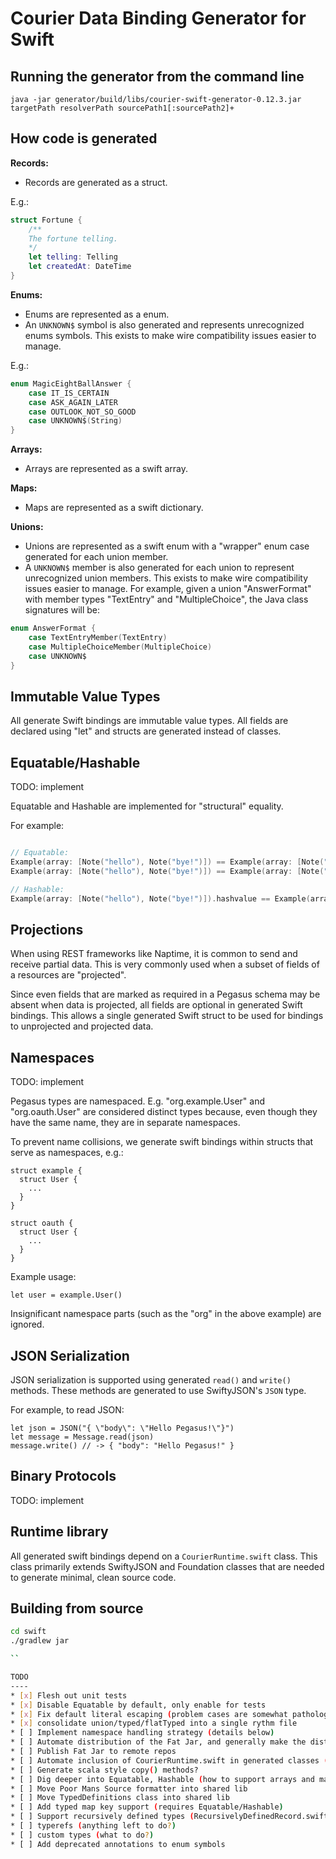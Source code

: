 Courier Data Binding Generator for Swift
========================================

Running the generator from the command line
-------------------------------------------

```
java -jar generator/build/libs/courier-swift-generator-0.12.3.jar targetPath resolverPath sourcePath1[:sourcePath2]+
```

How code is generated
---------------------

**Records:**

* Records are generated as a struct.

E.g.:

```swift
struct Fortune {
    /**
    The fortune telling.
    */
    let telling: Telling
    let createdAt: DateTime
}
```

**Enums:**

* Enums are represented as a enum.
* An `UNKNOWN$` symbol is also generated and represents unrecognized enums symbols.  This exists to
  make wire compatibility issues easier to manage.

E.g.:

```swift
enum MagicEightBallAnswer {
    case IT_IS_CERTAIN
    case ASK_AGAIN_LATER
    case OUTLOOK_NOT_SO_GOOD
    case UNKNOWN$(String)
}
```

**Arrays:**

* Arrays are represented as a swift array.

**Maps:**

* Maps are represented as a swift dictionary.

**Unions:**

* Unions are represented as a swift enum with a "wrapper" enum case generated for each union member.
* A `UNKNOWN$` member is also generated for each union to represent unrecognized union members. This exists to
  make wire compatibility issues easier to manage.
For example, given a union "AnswerFormat" with member types "TextEntry" and "MultipleChoice", the
Java class signatures will be:

```swift
enum AnswerFormat {
    case TextEntryMember(TextEntry)
    case MultipleChoiceMember(MultipleChoice)
    case UNKNOWN$
}
```

Immutable Value Types
---------------------

All generate Swift bindings are immutable value types.  All fields are declared using "let" and
structs are generated instead of classes.

Equatable/Hashable
------------------

TODO: implement

Equatable and Hashable are implemented for "structural" equality.

For example:

```swift

// Equatable:
Example(array: [Note("hello"), Note("bye!")]) == Example(array: [Note("hello"), Note("bye!")]) // -> true
Example(array: [Note("hello"), Note("bye!")]) == Example(array: [Note("hello"), Note(""XXXX")]) // -> false

// Hashable:
Example(array: [Note("hello"), Note("bye!")]).hashvalue == Example(array: [Note("hello"), Note("bye!")]).hashvalue // -> true
```

Projections
-----------

When using REST frameworks like Naptime, it is common to send and receive partial data.  This
is very commonly used when a subset of fields of a resources are "projected".

Since even fields that are marked as required in a Pegasus schema may be absent when data is
projected, all fields are optional in generated Swift bindings.  This allows a single
generated Swift struct to be used for bindings to unprojected and projected data.

Namespaces
----------

TODO: implement

Pegasus types are namespaced.  E.g. "org.example.User" and "org.oauth.User" are considered distinct
types because, even though they have the same name, they are in separate namespaces.

To prevent name collisions, we generate swift bindings within structs that serve as namespaces, e.g.:

```
struct example {
  struct User {
    ...
  }
}

struct oauth {
  struct User {
    ...
  }
}
```

Example usage:

```
let user = example.User()
```

Insignificant namespace parts (such as the "org" in the above example) are ignored.

JSON Serialization
------------------

JSON serialization is supported using generated `read()` and `write()` methods.  These methods
are generated to use SwiftyJSON's `JSON` type.

For example, to read JSON:

```
let json = JSON("{ \"body\": \"Hello Pegasus!\"}")
let message = Message.read(json)
message.write() // -> { "body": "Hello Pegasus!" }

```

Binary Protocols
----------------

TODO: implement


Runtime library
---------------

All generated swift bindings depend on a `CourierRuntime.swift` class. This class primarily
extends SwiftyJSON and Foundation classes that are needed to generate minimal, clean source code.

Building from source
--------------------

```sh
cd swift
./gradlew jar

``

TODO
----
* [x] Flesh out unit tests
* [x] Disable Equatable by default, only enable for tests
* [x] Fix default literal escaping (problem cases are somewhat pathological)
* [x] consolidate union/typed/flatTyped into a single rythm file
* [ ] Implement namespace handling strategy (details below)
* [ ] Automate distribution of the Fat Jar, and generally make the distribution sane
* [ ] Publish Fat Jar to remote repos
* [ ] Automate inclusion of CourierRuntime.swift in generated classes (or as a proper module?)
* [ ] Generate scala style copy() methods?
* [ ] Dig deeper into Equatable, Hashable (how to support arrays and maps?  Deep check?)
* [ ] Move Poor Mans Source formatter into shared lib
* [ ] Move TypedDefinitions class into shared lib
* [ ] Add typed map key support (requires Equatable/Hashable)
* [ ] Support recursively defined types (RecursivelyDefinedRecord.swift does not compile)
* [ ] typerefs (anything left to do?)
* [ ] custom types (what to do?)
* [ ] Add deprecated annotations to enum symbols
